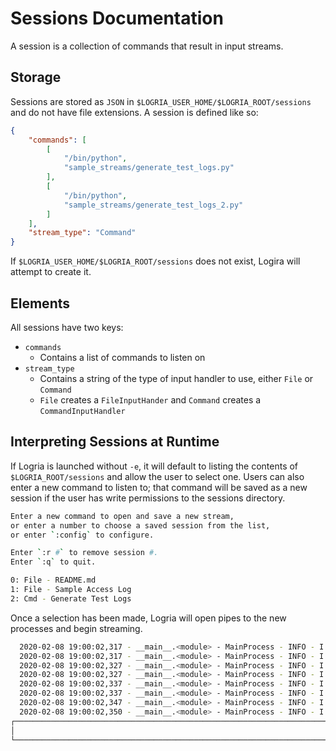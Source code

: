 # Sessions Documentation

A session is a collection of commands that result in input streams.

## Storage

Sessions are stored as `JSON` in `$LOGRIA_USER_HOME/$LOGRIA_ROOT/sessions` and do not have file extensions. A session is defined like so:

```json
{
    "commands": [
        [
            "/bin/python",
            "sample_streams/generate_test_logs.py"
        ],
        [
            "/bin/python",
            "sample_streams/generate_test_logs_2.py"
        ]
    ],
    "stream_type": "Command"
}
```

If `$LOGRIA_USER_HOME/$LOGRIA_ROOT/sessions` does not exist, Logira will attempt to create it.

## Elements

All sessions have two keys:

- `commands`
  - Contains a list of commands to listen on
- `stream_type`
  - Contains a string of the type of input handler to use, either `File` or `Command`
  - `File` creates a `FileInputHander` and `Command` creates a `CommandInputHandler`

## Interpreting Sessions at Runtime

If Logria is launched without `-e`, it will default to listing the contents of `$LOGRIA_ROOT/sessions` and allow the user to select one. Users can also enter a new command to listen to; that command will be saved as a new session if the user has write permissions to the sessions directory.

```zsh
Enter a new command to open and save a new stream,
or enter a number to choose a saved session from the list,
or enter `:config` to configure.

Enter `:r #` to remove session #.
Enter `:q` to quit.

0: File - README.md
1: File - Sample Access Log
2: Cmd - Generate Test Logs
```

Once a selection has been made, Logria will open pipes to the new processes and begin streaming.

```zsh
  2020-02-08 19:00:02,317 - __main__.<module> - MainProcess - INFO - I am a first log! 80
  2020-02-08 19:00:02,317 - __main__.<module> - MainProcess - INFO - I am a second log! 43
  2020-02-08 19:00:02,327 - __main__.<module> - MainProcess - INFO - I am a first log! 80
  2020-02-08 19:00:02,327 - __main__.<module> - MainProcess - INFO - I am a second log! 58
  2020-02-08 19:00:02,337 - __main__.<module> - MainProcess - INFO - I am a second log! 54
  2020-02-08 19:00:02,337 - __main__.<module> - MainProcess - INFO - I am a first log! 92
  2020-02-08 19:00:02,347 - __main__.<module> - MainProcess - INFO - I am a second log! 68
  2020-02-08 19:00:02,350 - __main__.<module> - MainProcess - INFO - I am a first log! 26
┌─────────────────────────────────────────────────────────────────────────────────────────┐
│                                                                                         │
└─────────────────────────────────────────────────────────────────────────────────────────┘
```
